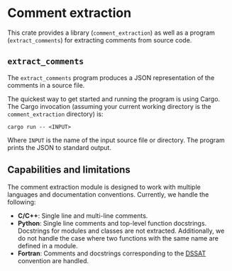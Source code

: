 Comment extraction
==================

This crate provides a library (`comment_extraction`) as well as a program
(`extract_comments`) for extracting comments from source code.

## `extract_comments`

The `extract_comments` program produces a JSON representation of the comments
in a source file.

The quickest way to get started and running the program is using Cargo. The
Cargo invocation (assuming your current working directory is the
`comment_extraction` directory) is:

```console
cargo run -- <INPUT>
```

Where `INPUT` is the name of the input source file or directory. The program
prints the JSON to standard output.

## Capabilities and limitations

The comment extraction module is designed to work with multiple languages and
documentation conventions. Currently, we handle the following:

- **C/C++**: Single line and multi-line comments.
- **Python**: Single line comments and top-level function docstrings. Docstrings
  for modules and classes are not extracted. Additionally, we do not handle the
  case where two functions with the same name are defined in a module.
- **Fortran**: Comments and docstrings corresponding to the
  [DSSAT](https://github.com/DSSAT/dssat-csm-os) convention are handled.
